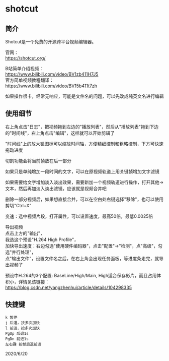 # shotcut

## 简介
Shotcut是一个免费的开源跨平台视频编辑器。  

官网：  
https://shotcut.org/  


B站简单介绍视频：  
https://www.bilibili.com/video/BV1zb411H7J5  
官方简单视频教程翻译：  
https://www.bilibili.com/video/BV15b411t7zh  

如果操作很卡，经常无响应，可能是文件名的问题，可以先改成纯英文名进行编辑  


## 使用细节
右上角点击"日志"，把视频拖到左边的"播放列表"，然后从"播放列表"拖到下边的"时间线"，右上角点击"编辑"，这样就可以开始剪辑了  

"时间线"上的放大镜图标可以缩放时间轴，方便精细控制和粗略控制，下方可快速拖动进度  

切割功能会将当前帧放在后一部分  

如果只是单纯增加一段时间的文字，可以在原视频轨道上用关键帧增加文字滤镜  

如果需要给文字增加淡入淡出效果，需要新加一个视频轨道进行操作，打开其他->文本，然后再加淡入淡出滤镜，应该就是视频合并吧  

删除一部分视频后，如果想直接合并，可以在空白处右键选择"移除"，也可以使用剪切"Ctrl+X"  

变速：选中视频片段，打开属性，可以设置速度，最高50倍，最低0.0025倍  

导出视频  
点击上方的"输出"，  
我选这个预设"H.264 High Profile"，  
加快导出速度：右边勾选"使用硬件编码器"，点击"配置"->"检测"，点"高级"，勾选"并行处理"，  
点"输出文件"，设置文件名之后，在右上角会出现任务面板，等进度条走完，就导出视频了  

预设中H.264的3个配置: BaseLine/High/Main, High适合保存影片，而且占用体积小，详情见该链接：  
https://blog.csdn.net/yangzhenhui/article/details/104298335  

## 快捷键
```
k 暂停
j 后退，按多次加快
l 前进，按多次加快
PgUp 后退1s
PgDn 前进1s
左右键 按帧后退前进
```


2020/6/20  
